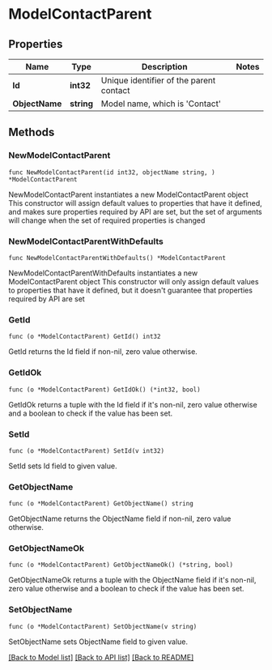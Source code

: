 # ModelContactParent

## Properties

Name | Type | Description | Notes
------------ | ------------- | ------------- | -------------
**Id** | **int32** | Unique identifier of the parent contact | 
**ObjectName** | **string** | Model name, which is &#39;Contact&#39; | 

## Methods

### NewModelContactParent

`func NewModelContactParent(id int32, objectName string, ) *ModelContactParent`

NewModelContactParent instantiates a new ModelContactParent object
This constructor will assign default values to properties that have it defined,
and makes sure properties required by API are set, but the set of arguments
will change when the set of required properties is changed

### NewModelContactParentWithDefaults

`func NewModelContactParentWithDefaults() *ModelContactParent`

NewModelContactParentWithDefaults instantiates a new ModelContactParent object
This constructor will only assign default values to properties that have it defined,
but it doesn't guarantee that properties required by API are set

### GetId

`func (o *ModelContactParent) GetId() int32`

GetId returns the Id field if non-nil, zero value otherwise.

### GetIdOk

`func (o *ModelContactParent) GetIdOk() (*int32, bool)`

GetIdOk returns a tuple with the Id field if it's non-nil, zero value otherwise
and a boolean to check if the value has been set.

### SetId

`func (o *ModelContactParent) SetId(v int32)`

SetId sets Id field to given value.


### GetObjectName

`func (o *ModelContactParent) GetObjectName() string`

GetObjectName returns the ObjectName field if non-nil, zero value otherwise.

### GetObjectNameOk

`func (o *ModelContactParent) GetObjectNameOk() (*string, bool)`

GetObjectNameOk returns a tuple with the ObjectName field if it's non-nil, zero value otherwise
and a boolean to check if the value has been set.

### SetObjectName

`func (o *ModelContactParent) SetObjectName(v string)`

SetObjectName sets ObjectName field to given value.



[[Back to Model list]](../README.md#documentation-for-models) [[Back to API list]](../README.md#documentation-for-api-endpoints) [[Back to README]](../README.md)


